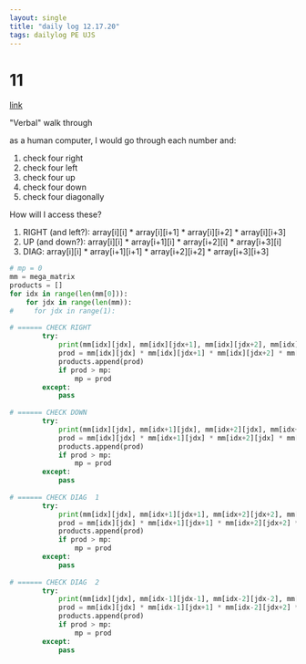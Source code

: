 ```yaml
---
layout: single
title: "daily log 12.17.20"
tags: dailylog PE UJS
--- 
```


# 11 

[link](https://projecteuler.net/problem=11)

"Verbal" walk through 

as a human computer, I would go through each number and:
1. check four right
2. check four left
3. check four up
4. check four down
5. check four diagonally 

How will I access these?
1. RIGHT (and left?): array[i][i] * array[i][i+1] * array[i][i+2] * array[i][i+3] 
2. UP (and down?): array[i][i] * array[i+1][i] * array[i+2][i] * array[i+3][i]
3. DIAG: array[i][i] * array[i+1][i+1] * array[i+2][i+2] * array[i+3][i+3]

```python
# mp = 0
mm = mega_matrix
products = []
for idx in range(len(mm[0])):
    for jdx in range(len(mm)):
#     for jdx in range(1):    
        
# ====== CHECK RIGHT
        try:
            print(mm[idx][jdx], mm[idx][jdx+1], mm[idx][jdx+2], mm[idx][jdx+3])
            prod = mm[idx][jdx] * mm[idx][jdx+1] * mm[idx][jdx+2] * mm[idx][jdx+3]
            products.append(prod)
            if prod > mp:
                mp = prod
        except:
            pass
        
# ====== CHECK DOWN
        try:
            print(mm[idx][jdx], mm[idx+1][jdx], mm[idx+2][jdx], mm[idx+3][jdx])
            prod = mm[idx][jdx] * mm[idx+1][jdx] * mm[idx+2][jdx] * mm[idx+3][jdx]
            products.append(prod)
            if prod > mp:
                mp = prod
        except:
            pass
        
# ====== CHECK DIAG  1   
        try:
            print(mm[idx][jdx], mm[idx+1][jdx+1], mm[idx+2][jdx+2], mm[idx+3][jdx+3])
            prod = mm[idx][jdx] * mm[idx+1][jdx+1] * mm[idx+2][jdx+2] * mm[idx+3][jdx+3]
            products.append(prod)
            if prod > mp:
                mp = prod
        except:
            pass
        
# ====== CHECK DIAG  2   
        try:
            print(mm[idx][jdx], mm[idx-1][jdx-1], mm[idx-2][jdx-2], mm[idx-3][jdx-3])
            prod = mm[idx][jdx] * mm[idx-1][jdx+1] * mm[idx-2][jdx+2] * mm[idx-3][jdx+3]
            products.append(prod)
            if prod > mp:
                mp = prod
        except:
            pass        
```
